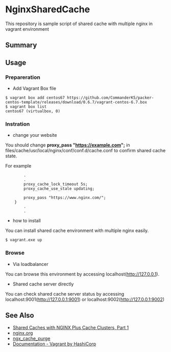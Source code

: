 # NginxSharedCache

This repository is sample script of shared cache with multiple nginx in vagrant environment

## Summary

## Usage

### Prepareration

- Add Vagrant Box file

```
$ vagrant box add centos67 https://github.com/CommanderK5/packer-centos-template/releases/download/0.6.7/vagrant-centos-6.7.box
$ vagrant box list
centos67 (virtualbox, 0)
```

### Instration

- change your website

You should change **proxy_pass "https://example.com";** in files/cache/usr/local/nginx/conf/conf.d/cache.conf to confirm shared cache state.

For example

```
        .         
        .
        proxy_cache_lock_timeout 5s;
        proxy_cache_use_stale updating;

        proxy_pass "https://www.nginx.com/";
    }
        .
        .
```

- how to install

You can install shared cache environment with multiple nginx easily.

```
$ vagrant.exe up
```

### Browse

- Via loadbalancer

You can browse this environment by accessing localhost(http://127.0.0.1).

- Shared cache server directly

You can check shared cache server status by accessing localhost:9001(http://127.0.0.1:9001) or localhost:9002(http://127.0.0.1:9002)

## See Also

- [Shared Caches with NGINX Plus Cache Clusters, Part 1](https://www.nginx.com/blog/shared-caches-nginx-plus-cache-clusters-part-1/)
- [nginx.org](http://nginx.org/)
- [ngx_cache_purge](https://github.com/FRiCKLE/ngx_cache_purge)
- [Documentation - Vagrant by HashiCorp](https://www.vagrantup.com/docs/index.html)
